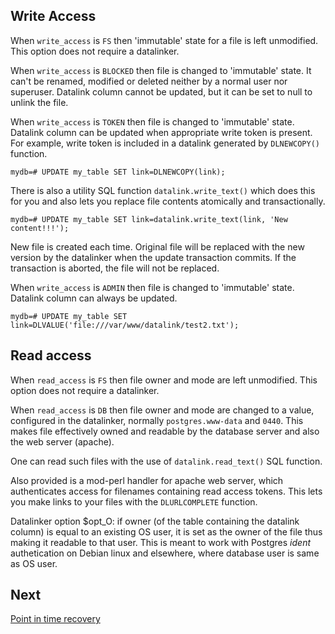Write Access
------------                

When `write_access` is `FS` then 'immutable' state for a file is left unmodified. 
This option does not require a datalinker.

When `write_access` is `BLOCKED` then file is changed to 'immutable' state. 
It can't be renamed, modified or deleted neither by a normal user nor superuser.
Datalink column cannot be updated, but it can be set to null to unlink the file.

When `write_access` is `TOKEN` then file is changed to 'immutable' state.
Datalink column can be updated when appropriate write token is present. 
For example, write token is included in a datalink generated by `DLNEWCOPY()` function.

    mydb=# UPDATE my_table SET link=DLNEWCOPY(link);

There is also a utility SQL function `datalink.write_text()` which does this for you
and also lets you replace file contents atomically and transactionally. 

    mydb=# UPDATE my_table SET link=datalink.write_text(link, 'New content!!!');

New file is created each time. 
Original file will be replaced with the new version by the datalinker when the 
update transaction commits. If the transaction is aborted, the file will not be replaced.

When `write_access` is `ADMIN` then file is changed to 'immutable' state.
Datalink column can always be updated.

    mydb=# UPDATE my_table SET link=DLVALUE('file:///var/www/datalink/test2.txt');

Read access
-----------  

When `read_access` is `FS` then file owner and mode are left unmodified. 
This option does not require a datalinker.

When `read_access` is `DB` then file owner and mode are changed to a value, 
configured in the datalinker, normally `postgres.www-data` and `0440`.
This makes file effectively owned and readable by the database server and also
the web server (apache).

One can read such files with the use of `datalink.read_text()` SQL function.

Also provided is a mod-perl handler for apache web server, which authenticates
access for filenames containing read access tokens. This lets you make links to
your files with the `DLURLCOMPLETE` function.

Datalinker option $opt_O: if owner (of the table containing the datalink column) 
is equal to an existing OS user, it is set as the owner of the file thus making it readable to 
that user. This is meant to work with Postgres *ident* authetication on Debian 
linux and elsewhere, where database user is same as OS user.


Next
----
[Point in time recovery](recovery.md)
